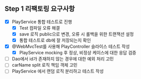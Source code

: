 ## Step 1 리팩토링 요구사항
- [x] PlayService 통합 테스트로 진행
  - [x] Test 컴파일 오류 해결
  - [x] save 로직 public으로 변경, 오류 시 롤백을 위한 트랜잭션 설정
  - [x] 통합 테스트로 db에 잘 저장되는지 확인
- [x] @WebMvcTest를 사용해 PlayController 슬라이스 테스트 작성
  - [x] PlayService mocking 후 정상, 비정상 케이스에 대한 응답 검증
- [ ] Dao에서 id가 존재하지 않는 경우에 대한 예외 처리 고민
- [ ] carName split 로직 책임 객체 고민
- [ ] PlayService 에서 랜덤 로직 분리하고 테스트 작성